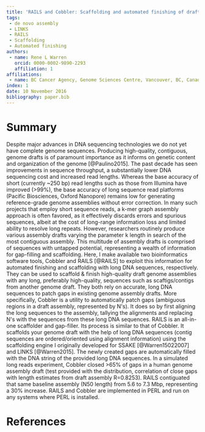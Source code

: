 ```yaml
---
title: 'RAILS and Cobbler: Scaffolding and automated finishing of draft genomes using long DNA sequences'
tags:
 - de novo assembly
 - LINKS
 - RAILS
 - Scaffolding
 - Automated finishing
authors:
 - name: Rene L Warren
   orcid: 0000-0002-9890-2293 
   affiliation: 1
affiliations:
 - name: BC Cancer Agency, Genome Sciences Centre, Vancouver, BC, Canada
index: 1
date: 10 November 2016
bibliography: paper.bib
---
```


# Summary

  Despite major advances in DNA sequencing technologies we do not yet have complete genome sequences.
  Producing high-quality, contiguous, genome drafts is of paramount importance as it informs on genetic content and organization of the genome [@Paulino2015].   The past decade has seen improvements in sequence throughput, a substantially lower DNA sequencing cost and increased read lengths.  Whereas the base accuracy of short (currently ~250 bp) read lengths such as those from Illumina have improved (>99%), the base accuracy of long sequence read platforms (Pacific Biosciences, Oxford Nanopore) remains low for generating reference-grade genome assemblies without error correction.
  In many such projects that employ short sequence reads, a k-mer graph assembly approach is often favored, as it effectively discards errors and spurious sequences, albeit at the cost of long-range information loss and limited ability to resolve long repeats. However, researchers routinely produce various assembly drafts varying the parameter k length in search of the most contiguous assembly. This multitude of assembly drafts is comprised of sequences with untapped potential, representing a wealth of information for gap-filling and scaffolding. 
  Here, I make available two bioinformatics software tools, Cobbler and RAILS [@RAILS] to exploit this information for automated finishing and scaffolding with long DNA sequences, respectively. They can be used to scaffold & finish high-quality draft genome assemblies with any long, preferably high-quality, sequences such as scaftigs/contigs from another genome draft. They both rely on accurate, long DNA sequences to patch gaps in existing genome assembly drafts. More specifically, Cobbler is a utility to automatically patch gaps (ambiguous regions in a draft assembly, represented by N's). It does so by first aligning the long sequences to the assembly, tallying the alignments and replacing N's with the sequences from these long DNA sequences. RAILS is an all-in-one scaffolder and gap-filler. Its process is similar to that of Cobbler. It scaffolds your genome draft with the help of long DNA sequences (contig sequences are ordered/oriented using alignment information) using the scaffolding engine I originally developed for SSAKE [@Warren15022007] and LINKS [@Warren2015]. The newly created gaps are automatically filled with the DNA string of the provided long DNA sequences. In a simulated long reads experiment, Cobbler closed >65% of gaps in a human genome assembly draft (test provided with the distribution, correlation of close gaps with length estimates from draft assembly R=0.8253). RAILS contiguated that same baseline assembly (N50 length) from 5.6 to 7.3 Mbp, representing a 30% increase. RAILS and Cobbler are implemented in PERL and run on any systems where PERL is installed.

# References
